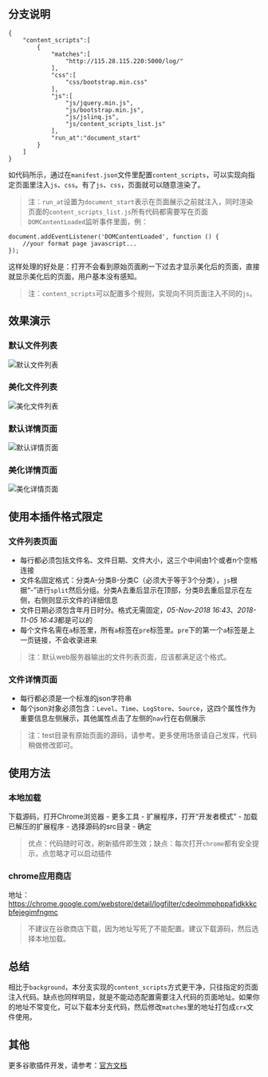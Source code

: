 ## 分支说明
```
{
    "content_scripts":[
        {
            "matches":[
                "http://115.28.115.220:5000/log/"
            ],
            "css":[
                "css/bootstrap.min.css"
            ],
            "js":[
                "js/jquery.min.js",
                "js/bootstrap.min.js",
                "js/jslinq.js",
                "js/content_scripts_list.js"
            ],
            "run_at":"document_start"
        }
    ]
}
```
如代码所示，通过在`manifest.json`文件里配置`content_scripts`，可以实现向指定页面里注入`js`、`css`。有了`js`、`css`，页面就可以随意渲染了。
> 注：`run_at`设置为`document_start`表示在页面展示之前就注入，同时渲染页面的`content_scripts_list.js`所有代码都需要写在页面`DOMContentLoaded`监听事件里面，例：
```
document.addEventListener('DOMContentLoaded', function () {
    //your format page javascript...
});
```
这样处理的好处是：打开不会看到原始页面刷一下过去才显示美化后的页面，直接就显示美化后的页面，用户基本没有感知。
> 注：`content_scripts`可以配置多个规则，实现向不同页面注入不同的`js`。

## 效果演示
### 默认文件列表
![默认文件列表](https://github.com/oppoic/LogFilter/blob/content-scripts/pic/list-origin.png)
### 美化文件列表
![美化文件列表](https://github.com/oppoic/LogFilter/blob/content-scripts/pic/list-format.png)

### 默认详情页面
![默认详情页面](https://github.com/oppoic/LogFilter/blob/content-scripts/pic/detail-origin.png)
### 美化详情页面
![美化详情页面](https://github.com/oppoic/LogFilter/blob/content-scripts/pic/detail-format.png)

## 使用本插件格式限定
### 文件列表页面
* 每行都必须包括文件名、文件日期、文件大小，这三个中间由1个或者n个空格连接
* 文件名固定格式：分类A-分类B-分类C（必须大于等于3个分类），`js`根据“-”进行`split`然后分组。分类A去重后显示在顶部，分类B去重后显示在左侧，右侧则显示文件的详细信息
* 文件日期必须包含年月日时分。格式无需固定，*05-Nov-2018 16:43*、*2018-11-05 16:43*都是可以的
* 每个文件名需在`a`标签里，所有`a`标签在`pre`标签里。`pre`下的第一个`a`标签是上一页链接，不会收录进来
> 注：默认web服务器输出的文件列表页面，应该都满足这个格式。
### 文件详情页面
* 每行都必须是一个标准的json字符串
* 每个json对象必须包含：`Level`、`Time`、`LogStore`、`Source`，这四个属性作为重要信息左侧展示，其他属性点击了左侧的`nav`行在右侧展示
> 注：test目录有原始页面的源码，请参考。更多使用场景请自己发挥，代码稍做修改即可。

## 使用方法
### 本地加载
下载源码，打开Chrome浏览器 - 更多工具 - 扩展程序，打开“开发者模式” - 加载已解压的扩展程序 - 选择源码的src目录 - 确定
> 优点：代码随时可改，刷新插件即生效；缺点：每次打开`chrome`都有安全提示，点忽略才可以启动插件
### chrome应用商店
地址：https://chrome.google.com/webstore/detail/logfilter/cdeolmmphppafidkkkcbfejegimfngmc
> 不建议在谷歌商店下载，因为地址写死了不能配置。建议下载源码，然后选择本地加载。

## 总结
相比于`background`，本分支实现的`content_scripts`方式更干净，只往指定的页面注入代码。缺点也同样明显，就是不能动态配置需要注入代码的页面地址。如果你的地址不常变化，可以下载本分支代码，然后修改`matches`里的地址打包成`crx`文件使用。

## 其他
更多谷歌插件开发，请参考：[官方文档](https://developer.chrome.com/extensions/overview "点击在当前页打开")
